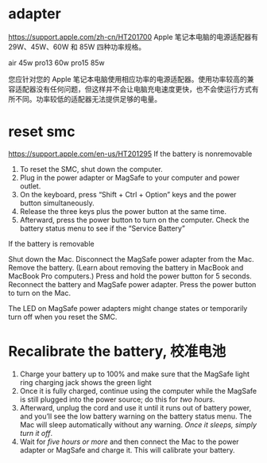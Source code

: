 # adapter
https://support.apple.com/zh-cn/HT201700
Apple 笔记本电脑的电源适配器有 29W、45W、60W 和 85W 四种功率规格。

  air 45w
  pro13 60w
  pro15 85w

您应针对您的 Apple 笔记本电脑使用相应功率的电源适配器。使用功率较高的兼容适配器没有任何问题，但这样并不会让电脑充电速度更快，也不会使运行方式有所不同。功率较低的适配器无法提供足够的电量。

# reset smc
https://support.apple.com/en-us/HT201295
If the battery is nonremovable

1. To reset the SMC, shut down the computer.
2. Plug in the power adapter or MagSafe to your computer and power outlet.
3. On the keyboard, press “Shift + Ctrl + Option” keys and the power button simultaneously.
4. Release the three keys plus the power button at the same time.
5. Afterward, press the power button to turn on the computer. Check the battery status menu to see if the “Service Battery”

If the battery is removable

  Shut down the Mac.
  Disconnect the MagSafe power adapter from the Mac.
  Remove the battery. (Learn about removing the battery in MacBook and MacBook Pro computers.)
  Press and hold the power button for 5 seconds.
  Reconnect the battery and MagSafe power adapter.
  Press the power button to turn on the Mac.

The LED on MagSafe power adapters might change states or temporarily turn off when you reset the SMC.

# Recalibrate the battery, 校准电池
1. Charge your battery up to 100% and make sure that the MagSafe light ring charging jack shows the green light
2. Once it is fully charged, continue using the computer while the MagSafe is still plugged into the power source;
  do this for *two hours*.
3. Afterward, unplug the cord and use it until it runs out of battery power, and you’ll see the low battery warning on the battery status menu. The Mac will sleep automatically without any warning. *Once it sleeps, simply turn it off*.
3. Wait for *five hours or more* and then connect the Mac to the power adapter or MagSafe and charge it. This will calibrate your battery.
